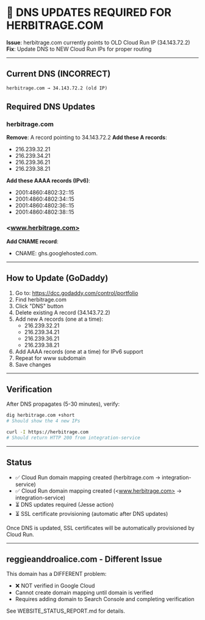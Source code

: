 # 🔧 DNS UPDATES REQUIRED FOR HERBITRAGE.COM

**Issue**: herbitrage.com currently points to OLD Cloud Run IP (34.143.72.2)
**Fix**: Update DNS to NEW Cloud Run IPs for proper routing

---

## Current DNS (INCORRECT)

```
herbitrage.com → 34.143.72.2 (old IP)
```

## Required DNS Updates

### herbitrage.com

**Remove**: A record pointing to 34.143.72.2
**Add these A records**:

- 216.239.32.21
- 216.239.34.21
- 216.239.36.21
- 216.239.38.21

**Add these AAAA records (IPv6)**:

- 2001:4860:4802:32::15
- 2001:4860:4802:34::15
- 2001:4860:4802:36::15
- 2001:4860:4802:38::15

### <www.herbitrage.com>

**Add CNAME record**:

- CNAME: ghs.googlehosted.com.

---

## How to Update (GoDaddy)

1. Go to: <https://dcc.godaddy.com/control/portfolio>
2. Find herbitrage.com
3. Click "DNS" button
4. Delete existing A record (34.143.72.2)
5. Add new A records (one at a time):
   - 216.239.32.21
   - 216.239.34.21
   - 216.239.36.21
   - 216.239.38.21
6. Add AAAA records (one at a time) for IPv6 support
7. Repeat for www subdomain
8. Save changes

---

## Verification

After DNS propagates (5-30 minutes), verify:

```bash
dig herbitrage.com +short
# Should show the 4 new IPs

curl -I https://herbitrage.com
# Should return HTTP 200 from integration-service
```

---

## Status

- ✅ Cloud Run domain mapping created (herbitrage.com → integration-service)
- ✅ Cloud Run domain mapping created (<www.herbitrage.com> → integration-service)
- ⏳ DNS updates required (Jesse action)
- ⏳ SSL certificate provisioning (automatic after DNS updates)

Once DNS is updated, SSL certificates will be automatically provisioned by Cloud Run.

---

## reggieanddroalice.com - Different Issue

This domain has a DIFFERENT problem:

- ❌ NOT verified in Google Cloud
- Cannot create domain mapping until domain is verified
- Requires adding domain to Search Console and completing verification

See WEBSITE_STATUS_REPORT.md for details.
